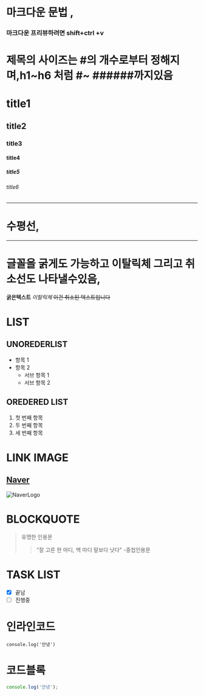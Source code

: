 # 마크다운 문법 ,

### 마크다운 프리뷰하려면 shift+ctrl +v

# 제목의 사이즈는 #의 개수로부터 정해지며,h1~h6 처럼 #~ ######까지있음

# title1

## title2

### title3

#### title4

##### title5

###### title6

---

# 수평선,

---

# 글꼴을 굵게도 가능하고 이탈릭체 그리고 취소선도 나타낼수있음,

**굵은텍스트**
_이탈릭체_
~~이건 취소된 텍스트입니다~~

# LIST

## UNOREDERLIST

- 항목 1
- 항목 2
  - 서브 항목 1
  - 서브 항목 2

##

## OREDERED LIST

1. 첫 번째 항목
2. 두 번째 항목
3. 세 번째 항목

# LINK IMAGE

## [Naver](https://www.naver.com/)

![NaverLogo](https://play.google.com/store/apps/details?id=com.nhn.android.search&hl=ko)

# BLOCKQUOTE

> 유명한 인용문
>
> > "잘 고른 한 마디, 백 마디 말보다 낫다" -중첩인용문

# TASK LIST

- [x] 끝남
- [ ] 진행중

# 인라인코드

`console.log('안녕')`

# 코드블록

```js
console.log('안녕');
```
